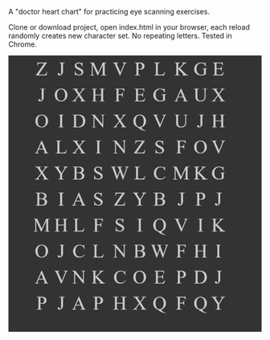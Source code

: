 A "doctor heart chart" for practicing eye scanning exercises.

Clone or download project, open index.html in your browser, each reload randomly creates new character set. No repeating letters. Tested in Chrome.

!["sample"](readme/capture.png)